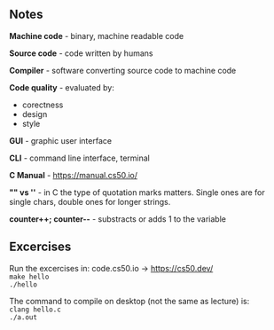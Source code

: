 ## Notes

**Machine code** - binary, machine readable code

**Source code** - code written by humans

**Compiler** - software converting source code to machine code

**Code quality** - evaluated by:
- corectness
- design
- style

**GUI** - graphic user interface

**CLI** - command line interface, terminal

**C Manual** - https://manual.cs50.io/

**"" vs ''** - in C the type of quotation marks matters. Single ones are for single chars, double ones for longer strings.

**counter++; counter--** - substracts or adds 1 to the variable
## Excercises

Run the excercises in:
code.cs50.io -> https://cs50.dev/
</br>
`make hello`
</br>
`./hello`

The command to compile on desktop (not the same as lecture) is:
</br>
`clang hello.c`
</br>
`./a.out`

